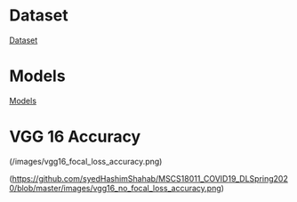 # Dataset

[Dataset](https://drive.google.com/file/d/1eytbwaLQBv12psV8I-aMkIli9N3bf8nO/view)

# Models

[Models](https://drive.google.com/open?id=1fTtUQu0MWMnqV99iSlaMDaQH2O1sOGTy)


# VGG 16 Accuracy

(/images/vgg16_focal_loss_accuracy.png)

(https://github.com/syedHashimShahab/MSCS18011_COVID19_DLSpring2020/blob/master/images/vgg16_no_focal_loss_accuracy.png)
